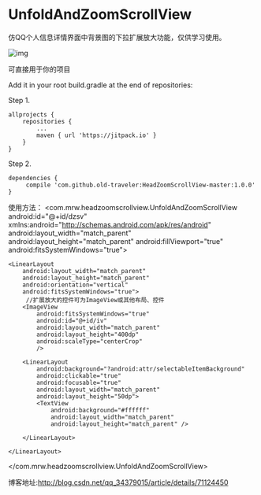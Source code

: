 # UnfoldAndZoomScrollView

仿QQ个人信息详情界面中背景图的下拉扩展放大功能，仅供学习使用。

![img](https://github.com/old-traveler/HeadZoomScrollView-master/blob/master/img/20170503173531271.gif)

可直接用于你的项目

Add it in your root build.gradle at the end of repositories:

Step 1.

	allprojects {
		repositories {
			...
			maven { url 'https://jitpack.io' }
		}
	}

Step 2.

	dependencies {
		 compile 'com.github.old-traveler:HeadZoomScrollView-master:1.0.0'
	}


使用方法：
<com.mrw.headzoomscrollview.UnfoldAndZoomScrollView
    android:id="@+id/dzsv"
    xmlns:android="http://schemas.android.com/apk/res/android"
    android:layout_width="match_parent"
    android:layout_height="match_parent"
    android:fillViewport="true"
    android:fitsSystemWindows="true">

    <LinearLayout
        android:layout_width="match_parent"
        android:layout_height="match_parent"
        android:orientation="vertical"
        android:fitsSystemWindows="true">
         //扩展放大的控件可为ImageView或其他布局、控件
        <ImageView
            android:fitsSystemWindows="true"
            android:id="@+id/iv"
            android:layout_width="match_parent"
            android:layout_height="400dp"
            android:scaleType="centerCrop"
            />

        <LinearLayout
            android:background="?android:attr/selectableItemBackground"
            android:clickable="true"
            android:focusable="true"
            android:layout_width="match_parent"
            android:layout_height="50dp">
            <TextView
                android:background="#ffffff"
                android:layout_width="match_parent"
                android:layout_height="match_parent" />

        </LinearLayout>

    </LinearLayout>

</com.mrw.headzoomscrollview.UnfoldAndZoomScrollView>


博客地址:http://blog.csdn.net/qq_34379015/article/details/71124450
